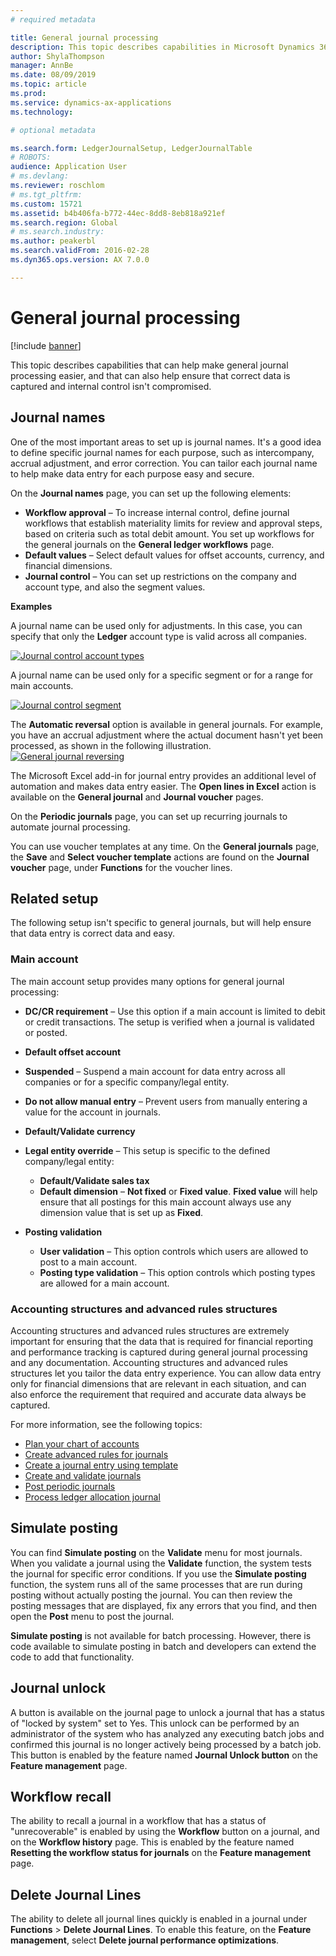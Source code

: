 ```yaml
---
# required metadata

title: General journal processing
description: This topic describes capabilities in Microsoft Dynamics 365 Finance that can help make general journal processing easier, and that can also help ensure that correct data is captured and internal control isn't compromised.  
author: ShylaThompson
manager: AnnBe
ms.date: 08/09/2019
ms.topic: article
ms.prod: 
ms.service: dynamics-ax-applications
ms.technology: 

# optional metadata

ms.search.form: LedgerJournalSetup, LedgerJournalTable
# ROBOTS: 
audience: Application User
# ms.devlang: 
ms.reviewer: roschlom
# ms.tgt_pltfrm: 
ms.custom: 15721
ms.assetid: b4b406fa-b772-44ec-8dd8-8eb818a921ef
ms.search.region: Global
# ms.search.industry: 
ms.author: peakerbl
ms.search.validFrom: 2016-02-28
ms.dyn365.ops.version: AX 7.0.0

---
```


# General journal processing

[!include [banner](../includes/banner.md)]

This topic describes capabilities that can help make general journal processing easier, and that can also help ensure that correct data is captured and internal control isn't compromised.  

## Journal names

One of the most important areas to set up is journal names. It's a good idea to define specific journal names for each purpose, such as intercompany, accrual adjustment, and error correction. You can tailor each journal name to help make data entry for each purpose easy and secure. 

On the **Journal names** page, you can set up the following elements:

-   **Workflow approval** – To increase internal control, define journal workflows that establish materiality limits for review and approval steps, based on criteria such as total debit amount. You set up workflows for the general journals on the **General ledger workflows** page.
-   **Default values** – Select default values for offset accounts, currency, and financial dimensions.
-   **Journal control** – You can set up restrictions on the company and account type, and also the segment values. 

**Examples**

A journal name can be used only for adjustments. In this case, you can specify that only the **Ledger** account type is valid across all companies. 

[![Journal control account types](./media/journal-control-account-types1.png)](./media/journal-control-account-types1.png)

A journal name can be used only for a specific segment or for a range for main accounts. 

[![Journal control segment](./media/journal-control-segment1.png)](./media/journal-control-segment1.png)

The **Automatic reversal** option is available in general journals. For example, you have an accrual adjustment where the actual document hasn't yet been processed, as shown in the following illustration.
[![General journal reversing](./media/general-journal-reversing1.png)](./media/general-journal-reversing1.png) 

The Microsoft Excel add-in for journal entry provides an additional level of automation and makes data entry easier. The **Open lines in Excel** action is available on the **General journal** and **Journal voucher** pages. 

On the **Periodic journals** page, you can set up recurring journals to automate journal processing. 

You can use voucher templates at any time. On the **General journals** page, the **Save** and **Select voucher template** actions are found on the **Journal voucher** page, under **Functions** for the voucher lines.

## Related setup
The following setup isn't specific to general journals, but will help ensure that data entry is correct data and easy.

### Main account

The main account setup provides many options for general journal processing:

-   **DC/CR requirement** – Use this option if a main account is limited to debit or credit transactions. The setup is verified when a journal is validated or posted.

-   **Default offset account**
-   **Suspended** – Suspend a main account for data entry across all companies or for a specific company/legal entity.
-   **Do not allow manual entry** – Prevent users from manually entering a value for the account in journals.
-   **Default/Validate currency**
-   **Legal entity override** – This setup is specific to the defined company/legal entity:
    -   **Default/Validate sales tax**
    -   **Default dimension** – **Not fixed** or **Fixed value**. **Fixed value** will help ensure that all postings for this main account always use any dimension value that is set up as **Fixed**.
-   **Posting validation**
    -   **User validation** – This option controls which users are allowed to post to a main account.
    -   **Posting type validation** – This option controls which posting types are allowed for a main account.

### Accounting structures and advanced rules structures

Accounting structures and advanced rules structures are extremely important for ensuring that the data that is required for financial reporting and performance tracking is captured during general journal processing and any documentation. Accounting structures and advanced rules structures let you tailor the data entry experience. You can allow data entry only for financial dimensions that are relevant in each situation, and can also enforce the requirement that required and accurate data always be captured.

For more information, see the following topics:
- [Plan your chart of accounts](plan-chart-of-accounts.md) 
- [Create advanced rules for journals](tasks/create-advanced-rules-journals.md)
- [Create a journal entry using template](tasks/create-journal-entry-template.md)
- [Create and validate journals](tasks/create-validate-journals.md)
- [Post periodic journals](tasks/post-periodic-journals.md)
- [Process ledger allocation journal](tasks/process-ledger-allocation-journal.md)

## Simulate posting
You can find **Simulate posting** on the **Validate** menu for most journals. When you validate a journal using the **Validate** function, the system tests the journal for specific error conditions. If you use the **Simulate posting** function, the system runs all of the same processes that are run during posting without actually posting the journal. You can then review the posting messages that are displayed, fix any errors that you find, and then open the **Post** menu to post the journal. 

**Simulate posting** is not available for batch processing. However, there is code available to simulate posting in batch and developers can extend the code to add that functionality.  

## Journal unlock
A button is available on the journal page to unlock a journal that has a status of "locked by system" set to Yes. This unlock can be performed by an administrator of the system who has analyzed any executing batch jobs and confirmed this journal is no longer actively being processed by a batch job. This button is enabled by the feature named **Journal Unlock button** on the **Feature management** page. 

## Workflow recall 
The ability to recall a journal in a workflow that has a status of "unrecoverable" is enabled by using the **Workflow** button on a journal, and on the **Workflow history** page. This is enabled by the feature named **Resetting the workflow status for journals** on the **Feature management** page.

## Delete Journal Lines
The ability to delete all journal lines quickly is enabled in a journal under **Functions** > **Delete Journal Lines**. To enable this feature, on the **Feature management**, select **Delete journal performance optimizations**.
